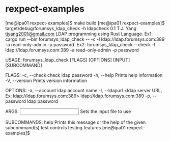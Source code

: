 # rexpect-examples
[me@ipa01 rexpect-examples]$ make build
<snipped>
[me@ipa01 rexpect-examples]$ target/debug/forumsys_ldap_check -h
ldapcheck 0.1
T.J. Yang <tjyang2001@gmail.com>
LDAP programming using Rust Language.
Ex1: cargo run --bin forumsys_ldap_check  -- -c -l ldap://ldap.forumsys.com:389 -a read-only-admin -p password.
Ex2: forumsys_ldap_check --check -l ldap://ldap.forumsys.com:389 -a read-only-admin -p password

USAGE:
    forumsys_ldap_check [FLAGS] [OPTIONS] [INPUT] [SUBCOMMAND]

FLAGS:
    -c, --check      check ldap password
    -h, --help       Prints help information
    -V, --version    Prints version information

OPTIONS:
    -a, --account <Account name for LDAP server>                         ldap account name
    -l, --ldapurl <ldap server URL, Ex: ldap://ldap.forumsys.com:389>    ldap://ldap.forumsys.com:389
    -p, --password <Passord for LDAP Server>                             ldap password

ARGS:
    <INPUT>    Sets the input file to use

SUBCOMMANDS:
    help    Prints this message or the help of the given subcommand(s)
    test    controls testing features
[me@ipa01 rexpect-examples]$
